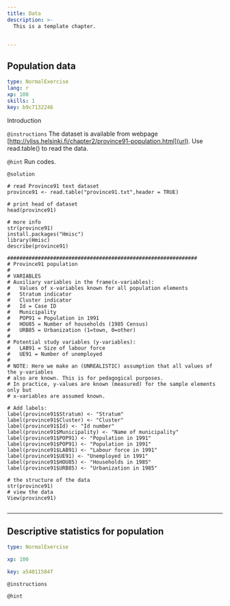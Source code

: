 ```yaml
---
title: Data
description: >-
  This is a template chapter.


---
```

## Population data

```yaml
type: NormalExercise
lang: r
xp: 100
skills: 1
key: b9c7132246
```

Introduction

`@instructions`
The dataset is available from webpage [http://vliss.helsinki.fi/chapter2/province91-population.html](url). Use read.table() to read the data.

`@hint`
Run codes.



`@solution`
```{r}
# read Province91 text dataset
province91 <- read.table("province91.txt",header = TRUE)

# print head of dataset
head(province91)

# more info
str(province91)
install.packages("Hmisc")
library(Hmisc)
describe(province91)

##############################################################
# Province91 population
#
# VARIABLES
# Auxiliary variables in the frame(x-variables):
#   Values of x-variables known for all population elements
#   Stratum indicator
#   Cluster indicator
#   Id = Case ID
#   Municipality
#   POP91 = Population in 1991
#   HOU85 = Number of households (1985 Census)
#   URB85 = Urbanization (1=town, 0=other)
#
# Potential study variables (y-variables):
#   LAB91 = Size of labour force
#   UE91 = Number of unemployed
#
# NOTE: Here we make an (UNREALISTIC) assumption that all values of the y-variables 
# also are known. This is for pedagogical purposes.
# In practice, y-values are known (measured) for the sample elements only but 
# x-variables are assumed known.

# Add labels:
label(province91$Stratum) <- "Stratum" 
label(province91$Cluster) <- "Cluster" 
label(province91$Id) <- "Id number" 
label(province91$Municipality) <- "Name of municipality"
label(province91$POP91) <- "Population in 1991" 
label(province91$POP91) <- "Population in 1991" 
label(province91$LAB91) <- "Labour force in 1991" 
label(province91$UE91) <- "Unemployed in 1991" 
label(province91$HOU85) <- "Households in 1985" 
label(province91$URB85) <- "Urbanization in 1985"

# the structure of the data
str(province91)
# view the data
View(province91)


```






---
## Descriptive statistics for population

```yaml
type: NormalExercise

xp: 100

key: a54011584f
```



`@instructions`


`@hint`









